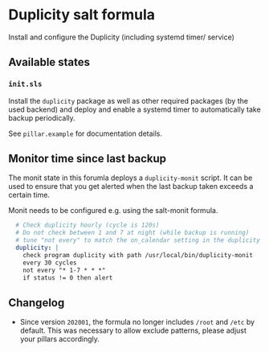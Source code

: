 # Duplicity salt formula

Install and configure the Duplicity (including systemd timer/ service)


## Available states

### ``init.sls``

Install the `duplicity` package as well as other required packages (by the used
backend) and deploy and enable a systemd timer to automatically take backup
periodically.

See `pillar.example` for documentation details.


## Monitor time since last backup

The monit state in this forumla deploys a `duplicity-monit` script. It can be used to ensure that you get alerted when the last backup taken exceeds a certain time.

Monit needs to be configured e.g. using the salt-monit formula.

```yaml
  # Check duplicity hourly (cycle is 120s)
  # Do not check between 1 and 7 at night (while backup is running)
  # tune "not every" to match the on_calendar setting in the duplicity pillar
  duplicity: |
    check program duplicity with path /usr/local/bin/duplicity-monit
    every 30 cycles
    not every "* 1-7 * * *"
    if status != 0 then alert
```


## Changelog

- Since version `202001`, the formula no longer includes `/root` and `/etc` by default. This was necessary to allow exclude patterns, please adjust your pillars accordingly.
